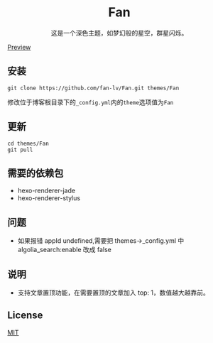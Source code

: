 <h1 align="center">Fan</h1>
<p align="center">这是一个深色主题，如梦幻般的星空，群星闪烁。</p>


[Preview](https://www.lvfan.xyz/)   

## 安装

```
git clone https://github.com/fan-lv/Fan.git themes/Fan
```
修改位于博客根目录下的<code>_config.yml</code>内的<code>theme</code>选项值为<code>Fan</code>

## 更新

```
cd themes/Fan
git pull
```

## 需要的依赖包

- hexo-renderer-jade
- hexo-renderer-stylus

## 问题
- 如果报错 appId undefined,需要把 themes->_config.yml 中 algolia_search:enable 改成 false

## 说明
- 支持文章置顶功能，在需要置顶的文章加入 top: 1，数值越大越靠前。

## License
[MIT](https://opensource.org/licenses/MIT)

